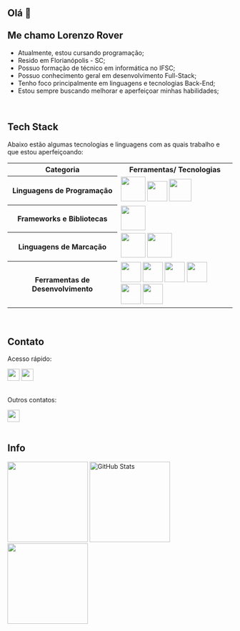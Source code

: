 ## Olá 👋 <br><br> Me chamo Lorenzo Rover

- Atualmente, estou cursando programação;
- Resido em Florianópolis - SC;
- Possuo formação de técnico em informática no IFSC;
- Possuo conhecimento geral em desenvolvimento Full-Stack;
- Tenho foco principalmente em linguagens e tecnologias Back-End;
- Estou sempre buscando melhorar e aperfeiçoar minhas habilidades;

<br>

## Tech Stack

Abaixo estão algumas tecnologias e linguagens com as quais trabalho e que estou aperfeiçoando:

<div>
  <table>
    <tr>
      <th>Categoria</th>
      <th>Ferramentas/ Tecnologias</th>
    </tr>
    <tr>
      <th>Linguagens de Programação</th>
      <td>
        <img height="55em" src="https://cdn.jsdelivr.net/gh/devicons/devicon@latest/icons/java/java-original-wordmark.svg" />
        <img height="45em" src="https://cdn.jsdelivr.net/gh/devicons/devicon@latest/icons/javascript/javascript-original.svg" />
        <img height="50em" src="https://cdn.jsdelivr.net/gh/devicons/devicon@latest/icons/azuresqldatabase/azuresqldatabase-original.svg" />
      </td>
    </tr>
    <tr>
      <th>Frameworks e Bibliotecas</th>
      <td>
        <img height="55em" src="https://cdn.jsdelivr.net/gh/devicons/devicon@latest/icons/spring/spring-original-wordmark.svg" />
      </td>
    </tr>
    <tr>
      <th>Linguagens de Marcação</th>
      <td>
        <img height="55em" src="https://cdn.jsdelivr.net/gh/devicons/devicon@latest/icons/html5/html5-original-wordmark.svg" />
        <img height="55em" src="https://cdn.jsdelivr.net/gh/devicons/devicon@latest/icons/css3/css3-original-wordmark.svg" />
      </td>
    </tr>
    <tr>
      <th>Ferramentas de Desenvolvimento</th>
      <td>
        <img height="45em" src="https://cdn.jsdelivr.net/gh/devicons/devicon@latest/icons/vscode/vscode-original.svg" />
        <img height="45em" src="https://cdn.jsdelivr.net/gh/devicons/devicon@latest/icons/intellij/intellij-original.svg" />
        <img height="45em" src="https://cdn.jsdelivr.net/gh/devicons/devicon@latest/icons/eclipse/eclipse-original.svg" />
        <img height="45em" src="https://cdn.jsdelivr.net/gh/devicons/devicon@latest/icons/git/git-original.svg" />
        <img height="45em" src="https://cdn.jsdelivr.net/gh/devicons/devicon@latest/icons/github/github-original.svg" />
        <img height="45em" src="https://cdn.jsdelivr.net/gh/devicons/devicon@latest/icons/mysql/mysql-original.svg" />
      </td>
    </tr>
  </table>
</div>

<br>

## Contato

<div>
<p>Acesso rápido:</p>
<a href = "https://www.linkedin.com/in/lorenzo-rover" target="_blank"><img height="27em" loading="lazy" src="https://img.shields.io/badge/linkedin-%230A66C2?style=for-the-badge&logo=linkedin&logoColor=white" target="_blank"></a>
<a href = "mailto:lorenzo.rover66@gmail.com"><img height="27em" loading="lazy" src="https://img.shields.io/badge/gmail-%23EA4335?style=for-the-badge&logo=gmail&logoColor=white" target="_blank"></a>
<br><br>

<p>Outros contatos:</p>
<img height="27em" loading="lazy" src="https://img.shields.io/badge/user%3A%20Rakard-grey?style=flat-square&logo=discord&logoColor=white&label=Discord&labelColor=%235865F2">

</div>

<br>

## Info

<div>
  <img height="180em" src="https://github-readme-stats.vercel.app/api/top-langs/?username=lorenzorover&layout=compact&langs_count=7&theme=blue-green"/>
  <img height="180em" src="https://github-readme-stats.vercel.app/api?username=lorenzorover&show_icons=true&theme=blue-green" alt="GitHub Stats">
  <img height="180em" src="https://github-readme-streak-stats.herokuapp.com/?user=lorenzorover&theme=blue-green"/>
</div>
